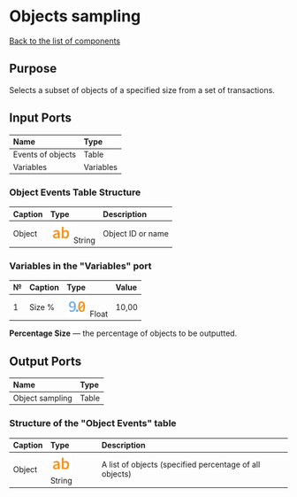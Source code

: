 # Objects sampling

[Back to the list of components](../README.md)

## Purpose

Selects a subset of objects of a specified size from a set of transactions.

## Input Ports

| Name            | Type        |
|:--------------------|:-----------|
| Events of objects    | Table    |
| Variables          | Variables |

### Object Events Table Structure

| Caption      | Type      | Description     |
|:-----------|:--------|:-------|
| Object     | ![](./img/string.svg) String    | Object ID or name|

### Variables in the "Variables" port

| № | Caption    | Type        | Value |
|:--|:------|:--------|:---------|
| 1 | Size %         | ![](./img/realnumber.svg) Float  | 10,00    |

**Percentage Size** — the percentage of objects to be outputted.

## Output Ports

| Name            | Type        |
|:--------------------|:-----------|
| Object sampling    | Table    |

### Structure of the "Object Events" table

| Caption     | Type               | Description       |
|:----------|:-----------------------------------|:-----------------------------------------------------|
| Object    | ![](./img/string.svg) String    | A list of objects (specified percentage of all objects)  |
